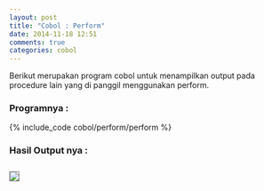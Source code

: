 ```yaml
---
layout: post
title: "Cobol : Perform"
date: 2014-11-18 12:51
comments: true
categories: cobol
---
```


Berikut merupakan program cobol untuk menampilkan output pada procedure lain yang di panggil menggunakan perform. 

<!--more-->

### Programnya :
{% include_code cobol/perform/perform %}

### Hasil Output nya :

<img src="{{root_url}}/images/blog/cobol/perform/cobol-output.png" style="border:1px solid grey;margin-top:0.8em">

